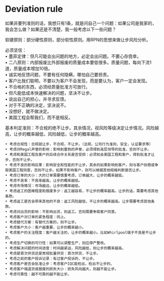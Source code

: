 # Deviation rule

如果非要列准则的话，我想只有1条，就是问自己一个问题：如果公司是我家的，我会怎么做？如果还是不清楚，我一般考虑以下一些问题？

软硬原则：部分硬性原则，部分软性原则。用RPN的思想来做让步风险分析。

必须坚信：  
• 墨菲定律：但凡可能会出问题的地方，必定会出问题。不要心存侥幸。  
    • 二八原则：内部报废比外部报废的质量成本要低很多。质量问题，每向下流1道，质量成本增加10倍。  
    • 诚实地反馈问题，不要有任何隐瞒，哪怕自己要担责。  
    • 客户比我们聪明，不要以为客户不会发现，而是要认为，客户一定会发现。  
    • 不合格的东西，必须经质量批准方可放行。  
    • 但凡能低成本快速解决的问题，坚决不让步。  
    • 说出自己的担心，并寻求反馈。  
    • 对于不正确的决定，坚决说不。  
    • 没想好，就不做决定。  
    • 美国工程会帮我们，而不是相反。


基本判定准则：不合规的绝不让步。其余情况，视风险等级决定让步情况。风险越高，让步的概率越低，风险越低，让步的概率越高。

    • 考虑合规性：合规就让步，不合规，不让步。（法规，公司行为准则，安全，认证要求等）
    • 考虑对Regal声誉的影响：影响到雷勃的声誉，必须得到高层领导的批准，否则不让步。
    • 考虑和美国工程及客户的后续合作关系是否受损：必须知会美国工程和客户，得到批准才让步，否则不让步。
    • 考虑不良的影响后果：影响安全和性能的不让步，其余的如果影响到客户，则与客户协商或争取美国工程同意，否则不让步。如果不影响客户，则可以根据其他规格判断是否让步。
    • 考虑订单的大小：大的订单需要慎重考虑，订单越大，让步的概率越低。
    • 考虑不良率：不良率越高，让步的概率越低。
    • 考虑市场情况：市场越远，让步的概率越低。
    • 考虑返工的困难程度和报废多少：返工越容易，不让步的概率越高。让步的话，需要考虑其他条款。
    • 考虑返工是否会带来其他的不良：返工风险越低，不让步的概率越高。让步需要考虑其他条款。
    • 考虑对出货的影响：不影响出货，则返工。否则需要争取客户同意。
    • 考虑客户对订单的紧急程度：同上。
    • 考虑替代方案：有替代方案的，则不让步。
    • 考虑客户大小：客户越重要，让步的概率越小。
    • 考虑客户的关注程度：客户越关注的，让步的概率越小。比如Whirlpool端子不良是不让步的。
    • 考虑生产切换的可行性：如果可以调整生产，则应停产整改。
    • 考虑解决问题的时间进度：时间越紧迫，风险越低，则让步的概率越高。
    • 考虑是首次供货还是常规批量供货：首次供货，不让步。
    • 考虑之前的客户投诉记录：有过客户投诉的，不让步。
    • 考虑客户是否会批准让步：考虑客户IQC能检出，检出不让步的。
    • 考虑客户端退货或报废的损失大小：损失风向越大，则越不能让步。
    • 考虑可靠性：越不可靠的越不能让步。
